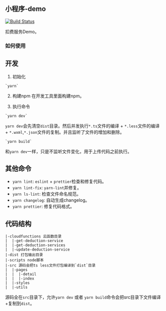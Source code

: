 ## 小程序-demo

[![Build Status](https://www.travis-ci.org/dewfall123/deduction-service.svg?branch=main)](https://www.travis-ci.org/dewfall123/deduction-service)

扣费服务Demo。

### 如何使用

## 开发

1. 初始化
```
`yarn`
```
2. 构建npm
在开发工具里面构建npm。

3. 执行命令
```
`yarn dev`
```

`yarn dev`会先清空`dist`目录。然后并发执行`*.ts`文件的编译 + `*.less`文件的编译 + `*.wxml`,`*.json`文件的复制。并且监听了文件的增加和删除。

```
`yarn build`
```
和`yarn dev`一样，只是不监听文件变化，用于上传代码之前执行。

## 其他命令

- `yarn lint`: `eslint` + `prettier`检查和修复代码。
- `yarn lint-fix`: `yarn-lint`并修复。
- `yarn ls-lint`: 检查文件命名规范。
- `yarn changelog`: 自动生成changelog。
- `yarn prettier`: 修复代码格式。

## 代码结构

```
|-cloudfunctions 云函数目录
|  |-get-deduction-service
|  |-get-deduction-services
|  |-update-deduction-service
|-dist 打包输出目录
|-scripts node脚本
|-src 源码会把ts less文件打包编译到`dist`目录
|  |-pages
|  |  |-detail
|  |  |-index
|  |-styles
|  |-utils
```
源码全在`src`目录下，允许`yarn dev` 或者 `yarn build`命令会把src目录下文件编译+复制到`dist`。
